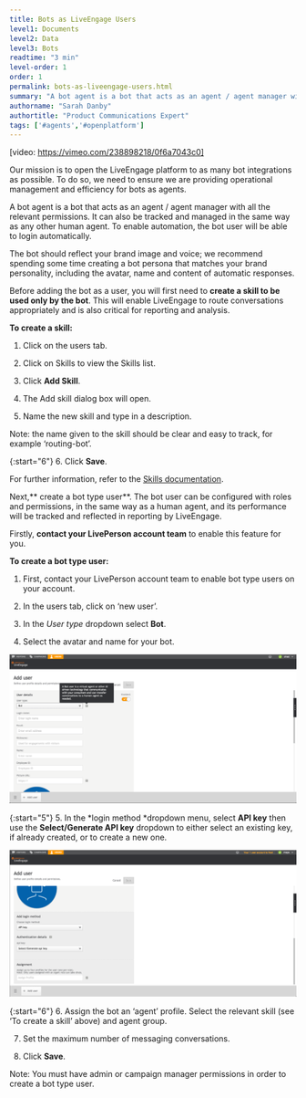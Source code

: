 ```yaml
---
title: Bots as LiveEngage Users
level1: Documents
level2: Data
level3: Bots
readtime: "3 min"
level-order: 1
order: 1
permalink: bots-as-liveengage-users.html
summary: "A bot agent is a bot that acts as an agent / agent manager with all the relevant permissions. It can also be tracked and managed in the same way as any other human agent. To enable automation, the bot user will be able to login automatically."
authorname: "Sarah Danby"
authortitle: "Product Communications Expert"
tags: ['#agents','#openplatform']
---
```



[video: https://vimeo.com/238898218/0f6a7043c0]

Our mission is to open the LiveEngage platform to as many bot integrations as possible. To do so, we need to ensure we are providing operational management and efficiency for bots as agents.

A bot agent is a bot that acts as an agent / agent manager with all the relevant permissions. It can also be tracked and managed in the same way as any other human agent. To enable automation, the bot user will be able to login automatically.

The bot should reflect your brand image and voice; we recommend spending some time creating a bot persona that matches your brand personality, including the avatar, name and content of automatic responses.

Before adding the bot as a user, you will first need to **create a skill to be used only by the bot**. This will enable LiveEngage to route conversations appropriately and is also critical for reporting and analysis.

**To create a skill:**

1. Click on the users tab.

2. Click on Skills to view the Skills list.

3. Click **Add Skill**.

4. The Add skill dialog box will open.

5. Name the new skill and type in a description.

Note: the name given to the skill should be clear and easy to track, for example ‘routing-bot’.

{:start="6"}
6. Click **Save**.

For further information, refer to the [Skills documentation](https://ce-sr.s3.amazonaws.com/CA/Admin/skills/29_Skills.pdf).

Next,** create a bot type user**. The bot user can be configured with roles and permissions, in the same way as a human agent, and its performance will be tracked and reflected in reporting by LiveEngage.

Firstly, **contact your LivePerson account team** to enable this feature for you.

**To create a bot type user:**

1. First, contact your LivePerson account team to enable bot type users on your account.

2. In the users tab, click on ‘new user’.

3. In the *User type* dropdown select **Bot**.

4. Select the avatar and name for your bot.

![image alt text](img/adduser.png)

{:start="5"}
5. In the *login method *dropdown menu, select **API key** then use the **Select/Generate API key** dropdown to either select an existing key, if already created, or to create a new one.

![image alt text](img/adduserapikey.png)


{:start="6"}
6. Assign the bot an ‘agent’ profile. Select the relevant skill (see ‘To create a skill’ above) and agent group.

7. Set the maximum number of messaging conversations.

8. Click **Save**.

Note: You must have admin or campaign manager permissions in order to create a bot type user.
